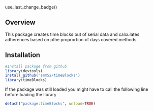 <!-- badges: start -->
use_last_change_badge()
<!-- badges: end -->
Overview
--------

This package creates time blocks out of serial data and calculates adherences based on pthe proprortion of days covered methods

Installation
------------

```r
#Install package from github
library(devtools)
install_github('smm52/timeBlocks')
library(timeBlocks)
```

If the package was still loaded you might have to call the following line before loading the library
```r
detach("package:timeBlocks", unload=TRUE)
```
